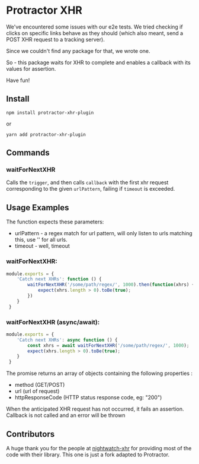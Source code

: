# Protractor XHR

We've encountered some issues with our e2e tests.
We tried checking if clicks on specific links behave as they should (which also meant, send a POST XHR request to a tracking server).

Since we couldn't find any package for that, we wrote one.

So - this package waits for XHR to complete and enables a callback with its values for assertion.

Have fun!

Install
---
```shell
npm install protractor-xhr-plugin
```

or 

```shell
yarn add protractor-xhr-plugin
```

## Commands 

### waitForNextXHR
Calls the `trigger`, and then calls `callback` with the first xhr request corresponding to the given `urlPattern`, failing if `timeout` is exceeded.  

## Usage Examples
The function expects these parameters:
* urlPattern - a regex match for url pattern, will only listen to urls matching this, use '' for all urls.
* timeout - well, timeout

### waitForNextXHR:
```javascript
module.exports = {
    'Catch next XHRs': function () {
        waitForNextXHR('/some/path/regex/', 1000).then(function(xhrs) {
            expect(xhrs.length > 0).toBe(true);
        })
    }
 }
```

### waitForNextXHR (async/await):
```javascript
module.exports = {
    'Catch next XHRs': async function () {
        const xhrs = await waitForNextXHR('/some/path/regex/', 1000);
        expect(xhrs.length > 0).toBe(true);
    }
 }
```

The promise returns an array of objects containing the following properties :
* method (GET/POST)
* url (url of request)
* httpResponseCode (HTTP status response code, eg: "200")

When the anticipated XHR request has not occurred, it fails an assertion. Callback is not called and an error will be thrown

## Contributors

A huge thank you for the people at [nightwatch-xhr](https://github.com/cortexmg/nightwatch-xhr) for providing
most of the code with their library. This one is just a fork adapted to Protractor.

